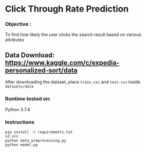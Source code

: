 # Click Through Rate Prediction

### Objective : 
To find how likely the user clicks the search result based on various attributes

## Data Download:  https://www.kaggle.com/c/expedia-personalized-sort/data
After downloading the dataset, place `train.csv` and `test.csv` inside `datasets/data`

### Runtime tested on: 
Python 3.7.4

### Instructions
`pip install -r requirements.txt` <br/>
`cd src` <br/>
`python data_preprocessing.py` <br/>
 `python model.py`